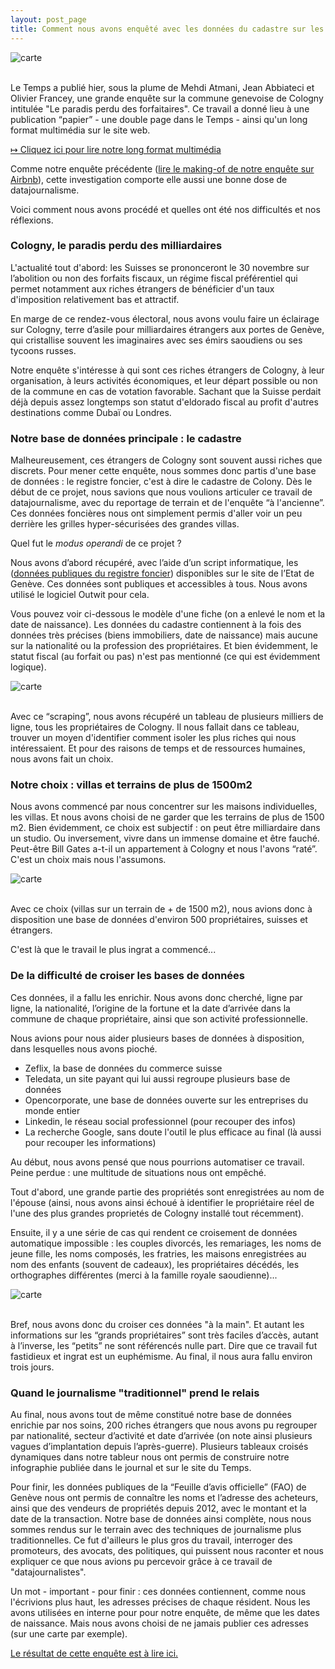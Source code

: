 ```yaml
---
layout: post_page
title: Comment nous avons enquêté avec les données du cadastre sur les ultra-riches de Cologny
---
```


![carte](/img/une.jpg)<br><br>


Le Temps a publié hier, sous la plume de Mehdi Atmani, Jean Abbiateci et Olivier Francey, une grande enquête sur la commune genevoise de Cologny intitulée "Le paradis perdu des forfaitaires". Ce travail a donné lieu à une publication “papier”  - une double page dans le Temps - ainsi qu'un long format multimédia sur le site web.

[&#8614; Cliquez ici pour lire notre long format multimédia](http://www.letemps.ch/interactive/2014/cologny/)

Comme notre enquête précédente ([lire le making-of de notre enquête sur Airbnb](http://dataletemps.github.io/2014/11/09/airbnb.html)), cette investigation comporte elle aussi une bonne dose de datajournalisme. 

Voici comment nous avons procédé et quelles ont été nos difficultés et nos réflexions. 

### Cologny, le paradis perdu des milliardaires

L'actualité tout d'abord: les Suisses se prononceront le 30 novembre sur l’abolition ou non des forfaits fiscaux, un régime fiscal préférentiel qui permet notamment aux riches étrangers de bénéficier d'un taux d'imposition relativement bas et attractif. 

En marge de ce rendez-vous électoral, nous avons voulu faire un éclairage sur Cologny, terre d’asile pour milliardaires étrangers aux portes de Genève, qui cristallise souvent les imaginaires avec ses émirs saoudiens ou ses tycoons russes. 

Notre enquête s'intéresse à qui sont ces riches étrangers de Cologny, à leur organisation, à leurs activités économiques, et leur départ possible ou non de la commune en cas de votation favorable. Sachant que la Suisse perdait déjà depuis assez longtemps son statut d'eldorado fiscal au profit d'autres destinations comme Dubaï ou Londres.  

### Notre base de données principale : le cadastre

Malheureusement, ces étrangers de Cologny sont souvent aussi riches que discrets. Pour mener cette enquête, nous sommes donc partis d'une base de données : le registre foncier, c'est à dire le cadastre de Colony. Dès le début de ce projet, nous savions que nous voulions articuler ce travail de datajournalisme, avec du reportage de terrain et de l'enquête “à l'ancienne”. Ces données foncières nous ont simplement permis d'aller voir un peu derrière les grilles hyper-sécurisées des grandes villas. 

Quel fut le <i>modus operandi</i> de ce projet ? 

Nous avons d’abord récupéré, avec l’aide d’un script informatique, les ([données publiques du registre foncier](http://ge.ch/extraitfoncier/)) disponibles sur le site de l’Etat de Genève. Ces données sont publiques et accessibles à tous. Nous avons utilisé le logiciel Outwit pour cela. 

Vous pouvez voir ci-dessous le modèle d'une fiche (on a enlevé le nom et la date de naissance). Les données du cadastre contiennent à la fois des données très précises (biens immobiliers, date de naissance) mais aucune sur la nationalité ou la profession des propriétaires. Et bien évidemment, le statut fiscal (au forfait ou pas) n'est pas mentionné (ce qui est évidemment logique).

![carte](/img/une1.jpg)<br><br>

Avec ce “scraping”, nous avons récupéré un tableau de plusieurs milliers de ligne, tous les propriétaires de Cologny. Il nous fallait dans ce tableau, trouver un moyen d'identifier comment isoler les plus riches qui nous intéressaient. Et pour des raisons de temps et de ressources humaines, nous avons fait un choix. 

### Notre choix : villas et terrains de plus de 1500m2

Nous avons commencé par nous concentrer sur les maisons individuelles, les villas. Et nous avons choisi de ne garder que les terrains de plus de 1500 m2. Bien évidemment, ce choix est subjectif : on peut être milliardaire dans un studio. Ou inversement, vivre dans un immense domaine et être fauché. Peut-être Bill Gates a-t-il un appartement à Cologny et nous l'avons “raté”. C'est un choix mais nous l'assumons.

![carte](http://www.letemps.ch/interactive/2014/cologny/assets/img/col1.jpg
)<br><br>

Avec ce choix (villas sur un terrain de + de 1500 m2), nous avions donc à disposition une base de données d'environ 500 propriétaires, suisses et étrangers.

C'est là que le travail le plus ingrat a commencé...

### De la difficulté de croiser les bases de données

Ces données, il a fallu les enrichir. Nous avons donc cherché, ligne par ligne, la nationalité, l’origine de la fortune et la date d’arrivée dans la commune de chaque propriétaire, ainsi que son activité professionnelle.

Nous avions pour nous aider plusieurs bases de données à disposition, dans lesquelles nous avons pioché. 

* Zeflix, la base de données du commerce suisse 
* Teledata, un site payant qui lui aussi regroupe plusieurs base de données
* Opencorporate, une base de données ouverte sur les entreprises du monde entier
* Linkedin, le réseau social professionnel (pour recouper des infos)
* La recherche Google, sans doute l'outil le plus efficace au final (là aussi pour recouper les informations)

Au début, nous avons pensé que nous pourrions automatiser ce travail. Peine perdue : une multitude de situations nous ont empêché.

Tout d'abord, une grande partie des propriétés sont enregistrées au nom de l'épouse (ainsi, nous avons ainsi échoué à identifier le propriétaire réel de l'une des plus grandes proprietés de Cologny installé tout récemment). 

Ensuite, il y a une série de cas qui rendent ce croisement de données automatique impossible : les couples divorcés, les remariages, les noms de jeune fille, les noms composés, les fratries, les maisons enregistrées au nom des enfants (souvent de cadeaux), les propriétaires décédés, les orthographes différentes (merci à la famille royale saoudienne)...

![carte](/img/une2.jpg)<br><br>

Bref, nous avons donc du croiser ces données "à la main". Et autant les informations sur les “grands propriétaires” sont très faciles d’accès, autant à l’inverse, les “petits” ne sont référencés nulle part. Dire que ce travail fut fastidieux et ingrat est un euphémisme. Au final, il nous aura fallu environ trois jours. 

### Quand le journalisme "traditionnel" prend le relais

Au final, nous avons tout de même constitué notre base de données enrichie par nos soins, 200 riches étrangers que nous avons pu regrouper par nationalité, secteur d’activité et date d’arrivée (on note ainsi plusieurs vagues d’implantation depuis l’après-guerre). Plusieurs tableaux croisés dynamiques dans notre tableur nous ont permis de construire notre infographie publiée dans le journal et sur le site du Temps. 

Pour finir, les données publiques de la “Feuille d’avis officielle” (FAO) de Genève nous ont permis de connaître les noms et l’adresse des acheteurs, ainsi que des vendeurs de propriétés depuis 2012, avec le montant et la date de la transaction. Notre base de données ainsi complète, nous nous sommes rendus sur le terrain avec des techniques de journalisme plus traditionnelles. Ce fut d'ailleurs le plus gros du travail, interroger des promoteurs, des avocats, des politiques, qui puissent nous raconter et nous expliquer ce que nous avions pu percevoir grâce à ce travail de "datajournalistes".

Un mot - important - pour finir : ces données contiennent, comme nous l'écrivions plus haut, les adresses précises de chaque résident. Nous les avons utilisées en interne pour pour notre enquête, de même que les dates de naissance. Mais nous avons choisi de ne jamais publier ces adresses (sur une carte par exemple).

[Le résultat de cette enquête est à lire ici.](http://www.letemps.ch/interactive/2014/cologny/)